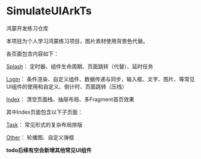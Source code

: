 # SimulateUIArkTs
鸿蒙开发练习仓库

本项目为个人学习鸿蒙练习项目，图片素材使用背景色代替。

各页面包含内容如下：

[Splash](https://github.com/qaszxcwer/SimulateUIArkTs/blob/main/entry/src/main/ets/pages/Splash.ets)：
定时器、组件生命周期、页面跳转（代替）、延时任务

[Login](https://github.com/qaszxcwer/SimulateUIArkTs/blob/main/entry/src/main/ets/pages/Login.ets)：
条件渲染、自定义组件、数据传递与同步，输入框、文字、图片、等常见UI组件的使用和自定义、倒计时、页面跳转（压栈）

[Index](https://github.com/qaszxcwer/SimulateUIArkTs/blob/main/entry/src/main/ets/pages/Index.ets)：
清空页面栈、抽屉布局、多Fragment首页效果

其中Index页面包含以下子页面：

[Task](https://github.com/qaszxcwer/SimulateUIArkTs/blob/main/entry/src/main/ets/pages/indexTabs/Task.ets)：
常见形式的复杂布局排版

[Other](https://github.com/qaszxcwer/SimulateUIArkTs/blob/main/entry/src/main/ets/pages/indexTabs/Other.ets)：
轮播图、自定义弹框

**todo后续有空会新增其他常见UI组件**